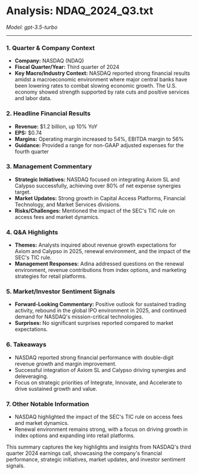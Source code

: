 # Analysis: NDAQ_2024_Q3.txt

*Model: gpt-3.5-turbo*

---

### 1. Quarter & Company Context
- **Company:** NASDAQ (NDAQ)
- **Fiscal Quarter/Year:** Third quarter of 2024
- **Key Macro/Industry Context:** NASDAQ reported strong financial results amidst a macroeconomic environment where major central banks have been lowering rates to combat slowing economic growth. The U.S. economy showed strength supported by rate cuts and positive services and labor data.

### 2. Headline Financial Results
- **Revenue:** $1.2 billion, up 10% YoY
- **EPS:** $0.74
- **Margins:** Operating margin increased to 54%, EBITDA margin to 56%
- **Guidance:** Provided a range for non-GAAP adjusted expenses for the fourth quarter

### 3. Management Commentary
- **Strategic Initiatives:** NASDAQ focused on integrating Axiom SL and Calypso successfully, achieving over 80% of net expense synergies target.
- **Market Updates:** Strong growth in Capital Access Platforms, Financial Technology, and Market Services divisions.
- **Risks/Challenges:** Mentioned the impact of the SEC's TIC rule on access fees and market dynamics.

### 4. Q&A Highlights
- **Themes:** Analysts inquired about revenue growth expectations for Axiom and Calypso in 2025, renewal environment, and the impact of the SEC's TIC rule.
- **Management Responses:** Adina addressed questions on the renewal environment, revenue contributions from index options, and marketing strategies for retail platforms.

### 5. Market/Investor Sentiment Signals
- **Forward-Looking Commentary:** Positive outlook for sustained trading activity, rebound in the global IPO environment in 2025, and continued demand for NASDAQ's mission-critical technologies.
- **Surprises:** No significant surprises reported compared to market expectations.

### 6. Takeaways
- NASDAQ reported strong financial performance with double-digit revenue growth and margin improvement.
- Successful integration of Axiom SL and Calypso driving synergies and deleveraging.
- Focus on strategic priorities of Integrate, Innovate, and Accelerate to drive sustained growth and value.

### 7. Other Notable Information
- NASDAQ highlighted the impact of the SEC's TIC rule on access fees and market dynamics.
- Renewal environment remains strong, with a focus on driving growth in index options and expanding into retail platforms.

This summary captures the key highlights and insights from NASDAQ's third quarter 2024 earnings call, showcasing the company's financial performance, strategic initiatives, market updates, and investor sentiment signals.